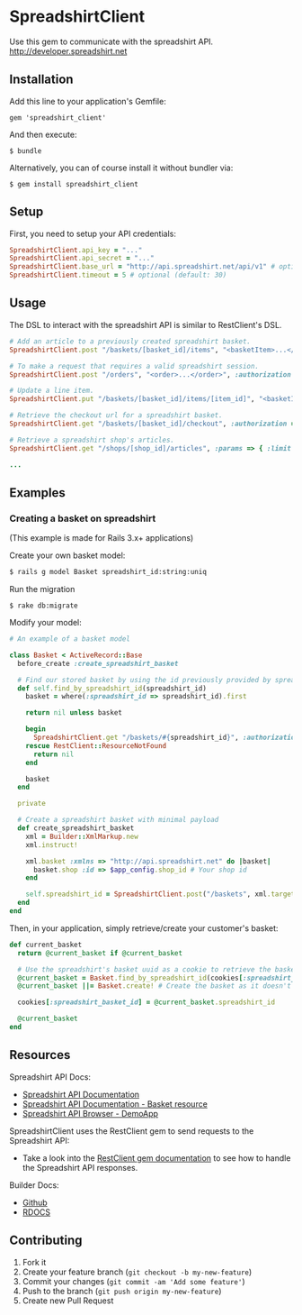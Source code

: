# SpreadshirtClient

Use this gem to communicate with the spreadshirt API.
http://developer.spreadshirt.net

## Installation

Add this line to your application's Gemfile:

```
gem 'spreadshirt_client'
```

And then execute:

```
$ bundle
```

Alternatively, you can of course install it without bundler via:

```
$ gem install spreadshirt_client
```

## Setup

First, you need to setup your API credentials:

```ruby
SpreadshirtClient.api_key = "..."
SpreadshirtClient.api_secret = "..."
SpreadshirtClient.base_url = "http://api.spreadshirt.net/api/v1" # optional
SpreadshirtClient.timeout = 5 # optional (default: 30)
```

## Usage

The DSL to interact with the spreadshirt API is similar
to RestClient's DSL.

```ruby
# Add an article to a previously created spreadshirt basket.
SpreadshirtClient.post "/baskets/[basket_id]/items", "<basketItem>...</basketItem>", :authorization => true

# To make a request that requires a valid spreadshirt session.
SpreadshirtClient.post "/orders", "<order>...</order>", :authorization => true, :session => "..."

# Update a line item.
SpreadshirtClient.put "/baskets/[basket_id]/items/[item_id]", "<basketItem>...</basketItem>", :authorization => true

# Retrieve the checkout url for a spreadshirt basket.
SpreadshirtClient.get "/baskets/[basket_id]/checkout", :authorization => true

# Retrieve a spreadshirt shop's articles.
SpreadshirtClient.get "/shops/[shop_id]/articles", :params => { :limit => 50 }

...
```

## Examples

### Creating a basket on spreadshirt

(This example is made for Rails 3.x+ applications)

Create your own basket model:

```bash
$ rails g model Basket spreadshirt_id:string:uniq
```

Run the migration

```
$ rake db:migrate
```

Modify your model:

```ruby
# An example of a basket model

class Basket < ActiveRecord::Base
  before_create :create_spreadshirt_basket

  # Find our stored basket by using the id previously provided by spreadshirt
  def self.find_by_spreadshirt_id(spreadshirt_id)
    basket = where(:spreadshirt_id => spreadshirt_id).first

    return nil unless basket

    begin
      SpreadshirtClient.get "/baskets/#{spreadshirt_id}", :authorization => true
    rescue RestClient::ResourceNotFound
      return nil
    end

    basket
  end

  private

  # Create a spreadshirt basket with minimal payload
  def create_spreadshirt_basket
    xml = Builder::XmlMarkup.new
    xml.instruct!

    xml.basket :xmlns => "http://api.spreadshirt.net" do |basket|
      basket.shop :id => $app_config.shop_id # Your shop id
    end

    self.spreadshirt_id = SpreadshirtClient.post("/baskets", xml.target!, :authorization => true).headers[:location].split("/").last
  end
end
```

Then, in your application, simply retrieve/create your customer's basket:

```ruby
def current_basket
  return @current_basket if @current_basket

  # Use the spreadshirt's basket uuid as a cookie to retrieve the basket
  @current_basket = Basket.find_by_spreadshirt_id(cookies[:spreadshirt_basket_id])
  @current_basket ||= Basket.create! # Create the basket as it doesn't exist yet

  cookies[:spreadshirt_basket_id] = @current_basket.spreadshirt_id

  @current_basket
end
```

## Resources

Spreadshirt API Docs:
- [Spreadshirt API Documentation](http://developer.spreadshirt.net/display/API/API)
- [Spreadshirt API Documentation - Basket resource](http://developer.spreadshirt.net/display/API/Basket+Resources)
- [Spreadshirt API Browser - DemoApp](http://demoapp.spreadshirt.net/apibrowser/)

SpreadshirtClient uses the RestClient gem to send requests to the Spreadshirt API:
- Take a look into the [RestClient gem documentation](https://github.com/rest-client/rest-client) to see how to handle the Spreadshirt API responses.

Builder Docs:
- [Github](https://github.com/jimweirich/builder)
- [RDOCS](http://builder.rubyforge.org/)

## Contributing

1. Fork it
2. Create your feature branch (`git checkout -b my-new-feature`)
3. Commit your changes (`git commit -am 'Add some feature'`)
4. Push to the branch (`git push origin my-new-feature`)
5. Create new Pull Request


